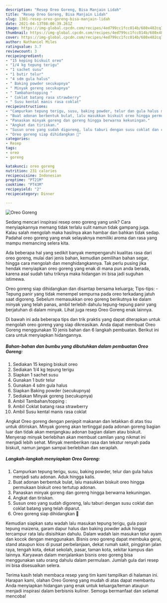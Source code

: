 ```yaml
---
description: "Resep Oreo Goreng, Bisa Manjain Lidah"
title: "Resep Oreo Goreng, Bisa Manjain Lidah"
slug: 1301-resep-oreo-goreng-bisa-manjain-lidah
date: 2021-04-13T08:00:39.261Z
image: https://img-global.cpcdn.com/recipes/4ed799cc1fcc014b/680x482cq70/oreo-goreng-foto-resep-utama.jpg
thumbnail: https://img-global.cpcdn.com/recipes/4ed799cc1fcc014b/680x482cq70/oreo-goreng-foto-resep-utama.jpg
cover: https://img-global.cpcdn.com/recipes/4ed799cc1fcc014b/680x482cq70/oreo-goreng-foto-resep-utama.jpg
author: Nathaniel Miles
ratingvalue: 3.7
reviewcount: 3
recipeingredient:
- "15 keping biskuit oreo"
- "1/4 kg tepung terigu"
- "1 sachet susu"
- "1 butir telur"
- "4 sdm gula halus"
- " Baking powder secukupnya"
- " Minyak goreng secukupnya"
- " Tambahantopping "
- " Coklat batang rasa strawberry"
- " Susu kental manis rasa coklat"
recipeinstructions:
- "Campurkan tepung terigu, susu, baking powder, telur dan gula halus menjadi satu adonan. Aduk hingga kalis."
- "Buat adonan berbentuk bulat, lalu masukkan biskuit oreo hingga permukaan biskuit oreo tertutup adonan."
- "Panaskan minyak goreng dan goreng hingga berwarna kekuningan."
- "Angkat dan tiriskan."
- "Susun oreo yang sudah digoreng, lalu taburi dengan susu coklat dan coklat batang yang telah diparut."
- "Oreo goreng siap dihidangkan 🤗"
categories:
- Resep
tags:
- oreo
- goreng

katakunci: oreo goreng 
nutrition: 231 calories
recipecuisine: Indonesian
preptime: "PT21M"
cooktime: "PT43M"
recipeyield: "2"
recipecategory: Dinner

---
```



![Oreo Goreng](https://img-global.cpcdn.com/recipes/4ed799cc1fcc014b/680x482cq70/oreo-goreng-foto-resep-utama.jpg)

Sedang mencari inspirasi resep oreo goreng yang unik? Cara menyiapkannya memang tidak terlalu sulit namun tidak gampang juga. Kalau salah mengolah maka hasilnya akan hambar dan bahkan tidak sedap. Padahal oreo goreng yang enak selayaknya memiliki aroma dan rasa yang mampu memancing selera kita.

Ada beberapa hal yang sedikit banyak mempengaruhi kualitas rasa dari oreo goreng, mulai dari jenis bahan, kemudian pemilihan bahan segar, hingga cara mengolah dan menghidangkannya. Tak perlu pusing jika hendak menyiapkan oreo goreng yang enak di mana pun anda berada, karena asal sudah tahu triknya maka hidangan ini bisa jadi suguhan istimewa.

Oreo goreng siap dihidangkan dan disantap bersama keluarga; Tips-tips: - Tepung panir yang tidak menempel sempurna pada oreo terkadang jatuh saat digoreng. Sebelum memasukkan oreo goreng berikutnya ke dalam minyak yang telah panas, ambil terlebih dahulu tepung-tepung panir yang berjatuhan di dalam minyak. Lihat juga resep Oreo Goreng enak lainnya.


Di bawah ini ada beberapa tips dan trik praktis yang dapat diterapkan untuk mengolah oreo goreng yang siap dikreasikan. Anda dapat membuat Oreo Goreng menggunakan 10 jenis bahan dan 6 langkah pembuatan. Berikut ini cara untuk menyiapkan hidangannya.

<!--inarticleads1-->

##### Bahan-bahan dan bumbu yang dibutuhkan dalam pembuatan Oreo Goreng:

1. Sediakan 15 keping biskuit oreo
1. Sediakan 1/4 kg tepung terigu
1. Siapkan 1 sachet susu
1. Gunakan 1 butir telur
1. Gunakan 4 sdm gula halus
1. Siapkan  Baking powder (secukupnya)
1. Sediakan  Minyak goreng (secukupnya)
1. Ambil  Tambahan/topping :
1. Ambil  Coklat batang rasa strawberry
1. Ambil  Susu kental manis rasa coklat


Angkat Oreo goreng dengan penjepit makanan dan letakkan di atas tisu untuk ditiriskan. Minyak goreng akan tertinggal pada adonan goreng bagian luar dan tidak akan menjangkau adonan bagian dalam atau biskuit. Menyerap minyak berlebihan akan membuat camilan yang nikmat ini menjadi lebih sehat. Minyak memberikan rasa dan tekstur renyah pada biskuit, namun jangan sampai berlebihan dan seraplah. 

<!--inarticleads2-->

##### Langkah-langkah menyiapkan Oreo Goreng:

1. Campurkan tepung terigu, susu, baking powder, telur dan gula halus menjadi satu adonan. Aduk hingga kalis.
1. Buat adonan berbentuk bulat, lalu masukkan biskuit oreo hingga permukaan biskuit oreo tertutup adonan.
1. Panaskan minyak goreng dan goreng hingga berwarna kekuningan.
1. Angkat dan tiriskan.
1. Susun oreo yang sudah digoreng, lalu taburi dengan susu coklat dan coklat batang yang telah diparut.
1. Oreo goreng siap dihidangkan 🤗


Kemudian siapkan satu wadah lalu masukan tepung terigu, gula pasir tepung maizena, garam dapur halus dan baking powder aduk hingga tercampur rata lalu disisihkan dahulu. Dalam wadah lain masukan telur ayam dan kocok dengan menggunakan. Bisnis oreo goreng dapat membuka gerai, stand ataupun kios di pusat perbelanjaan, dekat rumah sakit, pinggiran jalan raya, tengah kota, dekat sekolah, pasar, taman kota, sekitar kampus dan lainnya. Karyawan dalam menjalankan bisnis oreo goreng bisa menggunakan satu orang dahulu dalam permulaan. Jumlah gula dari resep ini bisa disesuaikan selera. 

Terima kasih telah membaca resep yang tim kami tampilkan di halaman ini. Harapan kami, olahan Oreo Goreng yang mudah di atas dapat membantu Anda menyiapkan hidangan yang enak untuk keluarga/teman ataupun menjadi inspirasi dalam berbisnis kuliner. Semoga bermanfaat dan selamat mencoba!
